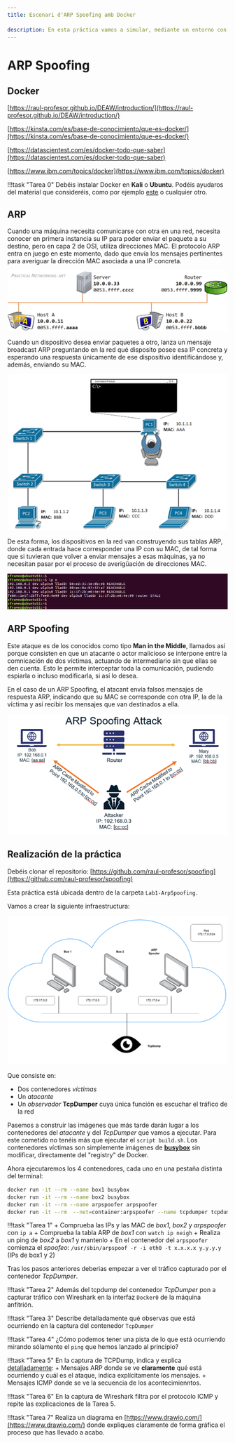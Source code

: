```yaml
---
title: Escenari d'ARP Spoofing amb Docker

description: En esta práctica vamos a simular, mediante un entorno con contenedores, un escenario donde se produce un ARP spoofing. En primer lugar estudiaremos el funcionamiento del protocolo ARP, incluyendo los mensajes utilizados. Tras ello y mediante un sniffing de tráfico con tcpdump y wireshark, veremos qué está pasando en un escenario con esta clase de envenenamiento. Práctica SAD, Seguretat i alta disponibilitat, Seguridad y alta disponibilidad.
---
```



# ARP Spoofing 

## Docker

[https://raul-profesor.github.io/DEAW/introduction/](https://raul-profesor.github.io/DEAW/introduction/)

[https://kinsta.com/es/base-de-conocimiento/que-es-docker/](https://kinsta.com/es/base-de-conocimiento/que-es-docker/)

[https://datascientest.com/es/docker-todo-que-saber](https://datascientest.com/es/docker-todo-que-saber)

[https://www.ibm.com/topics/docker](https://www.ibm.com/topics/docker)


!!!task "Tarea 0"
        Debéis instalar Docker en **Kali** o **Ubuntu**. Podéis ayudaros del material que consideréis, como por ejemplo [este](https://cabrajeta.com/2020/09/como-instalar-docker-en-kali-linux-2020/) o cualquier otro.


## ARP

Cuando una máquina necesita comunicarse con otra en una red, necesita conocer en primera instancia su IP para poder enviar el paquete a su destino, pero en capa 2 de OSI, utiliza direcciones MAC. El protocolo ARP entra en juego en este momento, dado que envía los mensajes pertinentes para averiguar la dirección MAC asociada a una IP concreta.

![](img/arp.gif)

Cuando un dispositivo desea enviar paquetes a otro, lanza un mensaje broadcast ARP preguntando en la red qué disposito posee esa IP concreta y esperando una respuesta únicamente de ese dispositivo identificándose y, además, enviando su MAC.

![](img/arp2.gif)



De esta forma, los dispositivos en la red van construyendo sus tablas ARP, donde cada entrada hace corresponder una IP con su MAC, de tal forma que si tuvieran que volver a enviar mensajes a esas máquinas, ya no necesitan pasar por el proceso de averigüación de direcciones MAC.

![](img/ip-neighbor-show.png)

## ARP Spoofing

Este ataque es de los conocidos como tipo **Man in the Middle**, llamados así porque consisten en que un atacante o actor malicioso se interpone entre la comnicación de dos víctimas, actuando de intermediario sin que ellas se den cuenta. Esto le permite interceptar toda la comunicación, pudiendo espiarla o incluso modificarla, si así lo desea.

En el caso de un ARP Spoofing, el atacant envía falsos mensajes de respuesta ARP, indicando que su MAC se corresponde con otra IP, la de la víctima y así recibir los mensajes que van destinados a ella.

![](img/spoofing.png)



## Realización de la práctica

Debéis clonar el repositorio: [https://github.com/raul-profesor/spoofing](https://github.com/raul-profesor/spoofing)

Esta práctica está ubicada dentro de la carpeta `Lab1-ArpSpoofing`.

Vamos a crear la siguiente infraestructura:

![](./img/arp_spoofing.png) 

Que consiste en:

+ Dos contenedores *víctimas*
+ Un *atacante*
+ Un *observador* **TcpDumper** cuya única función es escuchar el tráfico de la red

Pasemos a construir las imágenes que más tarde darán lugar a los contenedores del *atacante* y del *TcpDumper* que vamos a ejecutar. Para este cometido no tenéis más que ejecutar el `script build.sh`.
Los contenedores víctimas son simplemente imágenes de [**busybox**](https://unpocodejava.com/2021/11/18/queesbusybox/) sin modificar, directamente del "registry" de Docker.

Ahora ejecutaremos los 4 contenedores, cada uno en una pestaña distinta del terminal:

```bash
docker run -it --rm --name box1 busybox
docker run -it --rm --name box2 busybox
docker run -it --rm --name arpspoofer arpspoofer
docker run -it --rm  --net=container:arpspoofer --name tcpdumper tcpdumper
```

!!!task "Tarea 1"
    + Comprueba las IPs y las MAC de *box1*, *box2* y *arpspoofer* con `ip a`
    + Comprueba la tabla ARP de *box1* con `watch ip neigh`
    + Realiza un ping de *box2* a *box1* y mantenlo
    + En el contenedor del `arpspoofer` comienza el *spoofeo*: `/usr/sbin/arpspoof -r -i eth0 -t x.x.x.x y.y.y.y` (IPs de box1 y 2)

Tras los pasos anteriores deberias empezar a ver el tráfico capturado por el contenedor *TcpDumper*.

!!!task "Tarea 2"
    Además del tcpdump del contenedor *TcpDumper* pon a capturar tráfico con Wireshark en la interfaz `Docker0` de la máquina anfitrión.

!!!task "Tarea 3"
    Describe detalladamente qué observas que está ocurriendo en la captura del contenedor `TcpDumper`

!!!task "Tarea 4"
    ¿Cómo podemos tener una pista de lo que está ocurriendo mirando sólamente el `ping` que hemos lanzado al principio?

!!!task "Tarea 5"
    En la captura de TCPDump, indica y explica <u>detalladamente</u>:
        + Mensajes ARP donde se ve **claramente** qué está ocurriendo y cuál es el ataque, indíca explícitamente los mensajes.
        + Mensajes ICMP donde se ve la secuencia de los acontecimienntos.

!!!task "Tarea 6"
    En la captura de Wireshark filtra por el protocolo ICMP y repite las explicaciones de la Tarea 5.

!!!task "Tarea 7"
        Realiza un diagrama en [https://www.drawio.com/](https://www.drawio.com/) donde expliques claramente de forma gráfica el proceso que has llevado a acabo.
